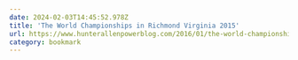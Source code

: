 ```yaml
---
date: 2024-02-03T14:45:52.978Z
title: 'The World Championships in Richmond Virginia 2015'
url: https://www.hunterallenpowerblog.com/2016/01/the-world-championships-in-richmond.html
category: bookmark
---
```

